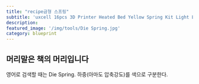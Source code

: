 ```yaml
---
title: "recipe금형 스프링"
subtitle: 'uxcell 16pcs 3D Printer Heated Bed Yellow Spring Kit Light Load Compression Leveling Springs 25mm/0.98 Inch'
description:
featured_image: '/img/tools/Die Spring.jpg'
category: blueprint
---
```


## 머리말은 책의 머리입니다  

영어로 검색할 때는 Die Spring. 하중(아마도 압축강도)를 색으로 구분한다.
